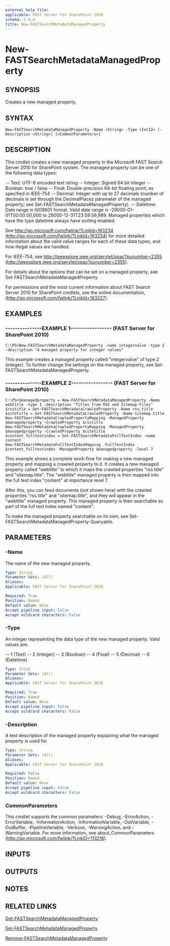 ```yaml
---
external help file: 
applicable: FAST Server for SharePoint 2010
schema: 2.0.0
title: New-FASTSearchMetadataManagedProperty
---
```


# New-FASTSearchMetadataManagedProperty

## SYNOPSIS
Creates a new managed property.

## SYNTAX

```
New-FASTSearchMetadataManagedProperty -Name <String> -Type <Int32> [-Description <String>] [<CommonParameters>]
```

## DESCRIPTION
This cmdlet creates a new managed property in the Microsoft FAST Search Server 2010 for SharePoint system.
The managed property can be one of the following data types:

-- Text: UTF-8 encoded text string
-- Integer: Signed 64 bit integer
-- Boolean: true / false
-- Float: Double-precision 64-bit floating point, as specified in IEEE-754
-- Decimal: Integer with up to 27 decimals (number of decimals is set through the DecimalPlaces parameter of the managed property; see Set-FASTSearchMetadataManagedProperty).
-- Datetime: Date range in ISO8601 format. Valid date range is -29000-01-01T00:00:00,000 to 29000-12-31T23:59:59,999. Managed properties which have the type datetime always have sorting enabled.

See http://go.microsoft.com/fwlink/?LinkId=163234 (http://go.microsoft.com/fwlink/?LinkId=163234) for more detailed information about the valid value ranges for each of these data types, and how illegal values are handled.

For IEEE-754, see http://ieeexplore.ieee.org/servlet/opac?punumber=2355 (http://ieeexplore.ieee.org/servlet/opac?punumber=2355).

For details about the options that can be set on a managed property, see Set-FASTSearchMetadataManagedProperty.

For permissions and the most current information about FAST Search Server 2010 for SharePoint cmdlets, see the online documentation, (http://go.microsoft.com/fwlink/?LinkId=163227).

## EXAMPLES

### ---------------EXAMPLE 1----------------- (FAST Server for SharePoint 2010)
```
C:\PS>New-FASTSearchMetadataManagedProperty -name integervalue -type 2 -description "A managed property for integer values"
```

This example creates a managed property called "integervalue" of type 2 (integer).
To further change the settings on the managed property, see Set-FASTSearchMetadataManagedProperty.

### ---------------EXAMPLE 2----------------- (FAST Server for SharePoint 2010)
```
C:\PS>$managedproperty = New-FASTSearchMetadataManagedProperty -Name webtitle -type 1 -description "Titles from RSS and Sitemap Files"
$rsstitle = Get-FASTSearchMetadataCrawledProperty -Name rss.title
$sitetitle = Get-FASTSearchMetadataCrawledProperty -Name sitemap.title
New-FASTSearchMetadataCrawledPropertyMapping -ManagedProperty $managedproperty -CrawledProperty $rsstitle
New-FASTSearchMetadataCrawledPropertyMapping -ManagedProperty $managedproperty -CrawledProperty $sitetitle
$content_fulltextindex = Get-FASTSearchMetadataFullTextIndex -name content
New-FASTSearchMetadataFullTextIndexMapping -FullTextIndex $content_fulltextindex -ManagedProperty $managedproperty -level 7
```

This example shows a complete work-flow for making a new managed property and mapping a crawled property to it.
It creates a new managed property called "webtitle" to which it maps the crawled properties "rss.title" and "sitemap.title".
The "webtitle" managed property is then mapped into the full text index "content" at importance level 7.

After this, you can feed documents (not shown here) with the crawled properties "rss.title" and "sitemap.title", and they will appear in the "webtitle" managed property.
This managed property is then searchable as part of the full text index named "content".

To make the managed property searchable on its own, see Set-FASTSearchMetadataManagedProperty-Queryable.

## PARAMETERS

### -Name
The name of the new managed property.

```yaml
Type: String
Parameter Sets: (All)
Aliases: 
Applicable: FAST Server for SharePoint 2010

Required: True
Position: Named
Default value: None
Accept pipeline input: False
Accept wildcard characters: False
```

### -Type
An integer representing the data type of the new managed property.
Valid values are:

-- 1 (Text)
-- 2 (Integer)
-- 3 (Boolean)
-- 4 (Float)
-- 5 (Decimal)
-- 6 (Datetime)

```yaml
Type: Int32
Parameter Sets: (All)
Aliases: 
Applicable: FAST Server for SharePoint 2010

Required: True
Position: Named
Default value: None
Accept pipeline input: False
Accept wildcard characters: False
```

### -Description
A text description of the managed property explaining what the managed property is used for.

```yaml
Type: String
Parameter Sets: (All)
Aliases: 
Applicable: FAST Server for SharePoint 2010

Required: False
Position: Named
Default value: None
Accept pipeline input: False
Accept wildcard characters: False
```

### CommonParameters
This cmdlet supports the common parameters: -Debug, -ErrorAction, -ErrorVariable, -InformationAction, -InformationVariable, -OutVariable, -OutBuffer, -PipelineVariable, -Verbose, -WarningAction, and -WarningVariable. For more information, see about_CommonParameters (http://go.microsoft.com/fwlink/?LinkID=113216).

## INPUTS

## OUTPUTS

## NOTES

## RELATED LINKS

[Get-FASTSearchMetadataManagedProperty]()

[Set-FASTSearchMetadataManagedProperty]()

[Remove-FASTSearchMetadataManagedProperty]()


